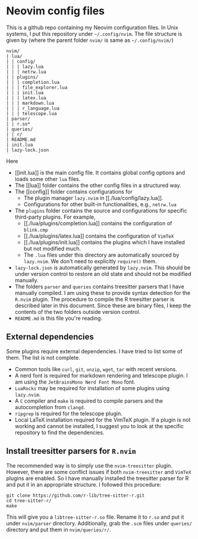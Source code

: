 # Neovim config files

This is a github repo containing my Neovim configuration files.
In Unix systems, I put this repository under `~/.config/nvim`.
The file structure is given by (where the parent folder `nvim/` is same as `~/.config/nvim/`)

```files
nvim/                  
| lua/                 
| | config/            
| | | lazy.lua         
| | | netrw.lua        
| | plugins/           
| | | completion.lua   
| | | file_explorer.lua
| | | init.lua         
| | | latex.lua        
| | | markdown.lua     
| | | r_language.lua   
| | | telescope.lua    
| parser/              
| | r.so*              
| queries/             
| | r/                 
| README.md            
| init.lua             
| lazy-lock.json       
 ``` 

Here
- [[init.lua]] is the main config file.
It contains global config options and loads some other `lua` files.
- The [[lua]] folder contains the other config files in a structured way.
- The [[config]] folder contains configurations for
    - The plugin manager `lazy.nvim` in [[./lua/config/lazy.lua]].
    - Configurations for other built-in functionalities, e.g., `netrw.lua`
- The `plugins` folder contains the source and configurations for specific third-party plugins.
For example,
    - [[./lua/plugins/completion.lua]] contains the configuration of `blink.cmp`
    - [[./lua/plugins/latex.lua]] contains the configuration of `VimTeX`
    - [[./lua/plugins/init.lua]] contains the plugins which I have installed but not modified much.
    - The `.lua` files under this directory are automatically sourced by `lazy.nvim`.
    We don't need to explicitly `require()` them.
- `lazy-lock.json` is automatically generated by `lazy.nvim`.
This should be under version control to restore an old state and should not be modified manually.
- The folders `parser` and `queries` contains treesitter parsers that I have manually compiled.
I am using these to provide syntax detection for the `R.nvim` plugin.
The procedure to compile the R treesitter parser is described later in this document.
Since these are binary files, I keep the contents of the two folders outside version control.
- `README.md` is this file you're reading.

## External dependencies
Some plugins require external dependencies.
I have tried to list some of them.
The list is not complete.
- Common tools like `curl`, `git`, `unzip`, `wget`, `tar` with recent versions.
- A nerd font is required for markdown rendering and telescope plugin.
I am using the `JetBrainsMono Nerd Font Mono` font.
- `LuaRocks` may be required for installation of some plugins using `lazy.nvim`.
- A `C` compiler and `make` is required to compile parsers and the autocompletion from `clangd`.
- `ripgrep` is required for the telescope plugin.
- Local LaTeX installation required for the VimTeX plugin.
If a plugin is not working and cannot be installed, I suggest you to look at the specific repository to find the dependencies.

## Install treesitter parsers for `R.nvim`
The recommended way is to simply use the `nvim-treesitter` plugin.
However, there are some conflict issues if both `nvim-treesitter` and `VimTeX` plugins are enabled.
So I have manually installed the treesitter parser for R and put it in an appropriate structure.
I followed this procedure:
```shell
git clone https://github.com/r-lib/tree-sitter-r.git
cd tree-sitter-r/
make
```
This will give you a `libtree-sitter-r.so` file.
Rename it to `r.so` and put it under `nvim/parser` directory.
Additionally, grab the `.scm` files under `queries/` directory and put them in `nvim/queries/r/`.
